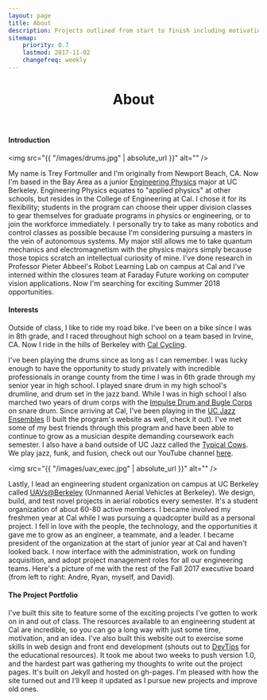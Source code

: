 ```yaml
---
layout: page
title: About
description: Projects outlined from start to finish including motivation, design, fabrication, and challenges.
sitemap:
    priority: 0.7
    lastmod: 2017-11-02
    changefreq: weekly
---
```

<header class="major">
	<h1>About</h1>
</header>

#### Introduction

<span class="image left"><img src="{{ "/images/drums.jpg" | absolute_url }}" alt="" /></span>

My name is Trey Fortmuller and I'm originally from Newport Beach, CA. Now I'm based in the Bay Area as a junior <a target="_blank" href="http://engineeringscience.berkeley.edu/engineering-physics/">Engineering Physics</a> major at UC Berkeley. Engineering Physics equates to "applied physics" at other schools, but resides in the College of Engineering at Cal. I chose it for its flexibility; students in the program can choose their upper division classes to gear themselves for graduate programs in physics or engineering, or to join the workforce immediately. I personally try to take as many robotics and control classes as possible because I'm considering pursuing a masters in the vein of autonomous systems. My major still allows me to take quantum mechanics and electromagnetism with the physics majors simply because those topics scratch an intellectual curiosity of mine. I've done research in Professor Pieter Abbeel's Robot Learning Lab on campus at Cal and I've interned within the closures team at Faraday Future working on computer vision applications. Now I'm searching for exciting Summer 2018 opportunities. 

#### Interests

Outside of class, I like to ride my road bike. I've been on a bike since I was in 8th grade, and I raced throughout high school on a team based in Irvine, CA. Now I ride in the hills of Berkeley with <a target="_blank" href="https://cycling.berkeley.edu/">Cal Cycling</a>. 

I've been playing the drums since as long as I can remember. I was lucky enough to have the opportunity to study privately with incredible professionals in orange county from the time I was in 6th grade through my senior year in high school. I played snare drum in my high school's drumline, and drum set in the jazz band. While I was in high school I also marched two years of drum corps with the <a target="_blank" href="http://www.impulseyoutharts.org/">Impulse Drum and Bugle Corps</a> on snare drum. Since arriving at Cal, I've been playing in the <a target="_blank" href="https://ucjazz.berkeley.edu/">UC Jazz Ensembles</a> (I built the program's website as well, check it out). I've met some of my best friends through this program and have been able to continue to grow as a musician despite demanding coursework each semester. I also have a band outside of UC Jazz called the <a target="_blank" href="https://www.facebook.com/typicalcows/">Typical Cows</a>. We play jazz, funk, and fusion, check out our YouTube channel <a target="_blank" href="https://www.youtube.com/watch?v=OXxrpCfCHCs">here</a>.

<span class="image right"><img src="{{ "/images/uav_exec.jpg" | absolute_url }}" alt="" /></span>

Lastly, I lead an engineering student organization on campus at UC Berkeley called <a target="_blank" href="https://uav.berkeley.edu/">UAVs@Berkeley</a> (Unmanned Aerial Vehicles at Berkeley). We design, build, and test novel projects in aerial robotics every semester. It's a student organization of about 60-80 active members. I became involved my freshmen year at Cal while I was pursuing a quadcopter build as a personal project. I fell in love with the people, the technology, and the opportunities it gave me to grow as an engineer, a teammate, and a leader. I became president of the organization at the start of junior year at Cal and haven't looked back. I now interface with the administration, work on funding acquisition, and adopt project management roles for all our engineering teams. Here's a picture of me with the rest of the Fall 2017 executive board (from left to right: Andre, Ryan, myself, and David).

#### The Project Portfolio

I've built this site to feature some of the exciting projects I've gotten to work on in and out of class. The resources available to an engineering student at Cal are incredible, so you can go a long way with just some time, motivation, and an idea. I've also built this website out to exercise some skills in web design and front end development (shouts out to <a target="_blank" href="https://www.youtube.com/channel/UCyIe-61Y8C4_o-zZCtO4ETQ">DevTips</a> for the educational resources). It took me about two weeks to push version 1.0, and the hardest part was gathering my thoughts to write out the project pages. It's built on Jekyll and hosted on gh-pages. I'm pleased with how the site turned out and I'll keep it updated as I pursue new projects and improve old ones.
